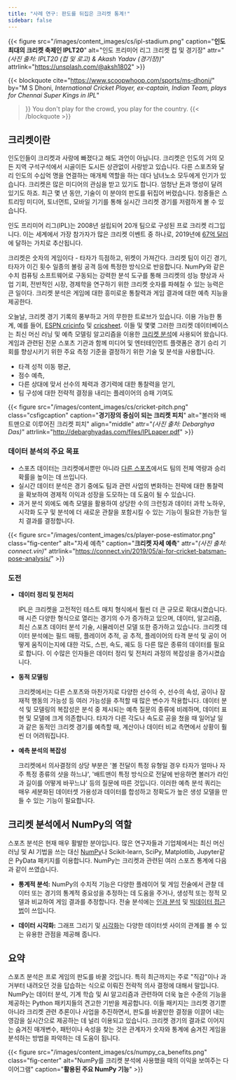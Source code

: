```yaml
---
title: "사례 연구: 판도를 뒤집은 크리켓 통계!"
sidebar: false
---
```


{{< figure src="/images/content_images/cs/ipl-stadium.png" caption="**인도 최대의 크리켓 축제인 IPLT20**" alt="인도 프리미어 리그 크리켓 컵 및 경기장" attr="*(사진 출처: IPLT20 (컵 및 로고) & Akash Yadav (경기장))*" attrlink="https://unsplash.com/@aksh1802" >}}

{{< blockquote cite="https://www.scoopwhoop.com/sports/ms-dhoni/" by="M S Dhoni, *International Cricket Player, ex-captain, Indian Team, plays for Chennai Super Kings in IPL*"
>}}
You don't play for the crowd, you play for the country.
{{< /blockquote >}}

## 크리켓이란

인도인들이 크리켓과 사랑에 빠졌다고 해도 과언이 아닙니다. 크리켓은 인도의 거의 모든 지역 구석구석에서 시골이든 도시든 상관없이 사랑받고 있습니다. 다른 스포츠와 달리 인도의 수십억 명을 연결하는 매개체 역할을 하는 데다 남녀노소 모두에게 인기가 있습니다. 크리켓은 많은 미디어의 관심을 받고 있기도 합니다. 엄청난 [돈](https://www.statista.com/topics/4543/indian-premier-league-ipl/)과 명성이 달려 있기도 하죠. 최근 몇 년 동안, 기술이 이 분야의 판도를 뒤집어 버렸습니다. 청중들은 스트리밍 미디어, 토너먼트, 모바일 기기를 통해 실시간 크리켓 경기를 저렴하게 볼 수 있습니다.

인도 프리미어 리그(IPL)는 2008년 설립되어 20개 팀으로 구성된 프로 크리켓 리그입니다. 이는 세계에서 가장 참가자가 많은 크리켓 이벤트 중 하나로, 2019년에 [67억 달러](https://en.wikipedia.org/wiki/Indian_Premier_League)에 달하는 가치로 추산됩니다.

크리켓은 숫자의 게임이다 - 타자가 득점하고, 위켓이 가져간다. 크리켓 팀이 이긴 경기, 타자가 이긴 횟수 일종의 볼링 공격 등에 특정한 방식으로 반응합니다. NumPy와 같은 수치 컴퓨팅 소프트웨어로 구동되는 강력한 분석 도구를 통해 크리켓의 성능 향상과 사업 기회, 전반적인 시장, 경제학을 연구하기 위한 크리켓 숫자를 파헤칠 수 있는 능력은 큰 일이다. 크리켓 분석은 게임에 대한 흥미로운 통찰력과 게임 결과에 대한 예측 지능을 제공한다.

오늘날, 크리켓 경기 기록의 풍부하고 거의 무한한 트로브가 있습니다. 이용 가능한 통계, 예를 들어, [ ESPN cricinfo](https://stats.espncricinfo.com/ci/engine/stats/index.html) 및 [cricsheet](https://cricsheet.org). 이들 및 몇몇 그러한 크리켓 데이터베이스는 최신 머신 러닝 및 예측 모델링 알고리즘을 이용한 [크리켓 분석](https://www.researchgate.net/publication/336886516_Data_visualization_and_toss_related_analysis_of_IPL_teams_and_batsmen_performances)에 사용되어 왔습니다. 게임과 관련된 전문 스포츠 기관과 함께 미디어 및 엔터테인먼트 플랫폼은 경기 승리 기회를 향상시키기 위한 주요 측정 기준을 결정하기 위한 기술 및 분석을 사용합니다.

* 타격 성적 이동 평균,
* 점수 예측,
* 다른 상대에 맞서 선수의 체력과 경기력에 대한 통찰력을 얻기,
* 팀 구성에 대한 전략적 결정을 내리는 플레이어의 승패 기여도

{{< figure src="/images/content_images/cs/cricket-pitch.png" class="csfigcaption" caption="**경기장의 중심이 되는 크리켓 피치**" alt="볼러와 배트맨으로 이루어진 크리켓 피치" align="middle" attr="*(사진 출처: Debarghya Das)*" attrlink="http://debarghyadas.com/files/IPLpaper.pdf" >}}

### 데이터 분석의 주요 목표

* 스포츠 데이터는 크리켓에서뿐만 아니라 [다른 스포츠](https://adtmag.com/blogs/dev-watch/2017/07/sports-analytics.aspx)에서도 팀의 전체 역량과 승리 확률을 높이는 데 쓰입니다.
* 실시간 데이터 분석은 경기 중에도 팀과 관련 사업의 변화하는 전략에 대한 통찰력을 확보하여 경제적 이익과 성장을 도모하는 데 도움이 될 수 있습니다.
* 과거 분석 외에도 예측 모델을 활용하여 상당한 수의 크런칭과 데이터 과학 노하우, 시각화 도구 및 분석에 더 새로운 관찰을 포함시킬 수 있는 기능이 필요한 가능한 일치 결과를 결정합니다.

{{< figure src="/images/content_images/cs/player-pose-estimator.png" class="fig-center" alt="자세 예측" caption="**크리켓 자세 예측**" attr="*(사진 출처: connect.vin)*" attrlink="https://connect.vin/2019/05/ai-for-cricket-batsman-pose-analysis/" >}}

### 도전

* **데이터 정리 및 전처리**

  IPL은 크리켓을 고전적인 테스트 매치 형식에서 훨씬 더 큰 규모로 확대시켰습니다. 매 시즌 다양한 형식으로 열리는 경기의 수가 증가하고 있으며, 데이터, 알고리즘, 최신 스포츠 데이터 분석 기술, 시뮬레이션 모델 또한 증가하고 있습니다. 크리켓 데이터 분석에는 필드 매핑, 플레이어 추적, 공 추적, 플레이어의 타격 분석 및 공이 어떻게 움직이는지에 대한 각도, 스핀, 속도, 궤도 등 다른 많은 종류의 데이터를 필요로 합니다. 이 수많은 인자들은 데이터 정리 및 전처리 과정의 복잡성을 증가시켰습니다.

* **동적 모델링**

  크리켓에서는 다른 스포츠와 마찬가지로 다양한 선수의 수, 선수의 속성, 공이나 잠재적 행동의 가능성 등 여러 가능성을 추적할 때 많은 변수가 작용합니다. 데이터 분석 및 모델링의 복잡성은 분석 중 제시되는 예측 질문의 종류에 비례하며, 데이터 표현 및 모델에 크게 의존합니다. 타자가 다른 각도나 속도로 공을 쳤을 때 일어날 일과 같은 동적인 크리켓 경기를 예측할 때, 계산이나 데이터 비교 측면에서 상황이 훨씬 더 어려워집니다.

* **예측 분석의 복잡성**

  크리켓에서 의사결정의 상당 부분은 '볼 전달이 특정 유형일 경우 타자가 얼마나 자주 특정 종류의 샷을 하느냐', '배트맨이 특정 방식으로 전달에 반응하면 볼러가 라인과 길이를 어떻게 바꾸느냐' 등의 질문에 따른 것입니다. 이러한 예측 분석 쿼리는 매우 세분화된 데이터셋 가용성과 데이터를 합성하고 정확도가 높은 생성 모델을 만들 수 있는 기능이 필요합니다.

## 크리켓 분석에서 NumPy의 역할

스포츠 분석은 현재 매우 활발한 분야입니다. 많은 연구자들과 기업체에서는 최신 머신러닝 및 AI 기법을 쓰는 대신 [NumPy](https://adtmag.com/blogs/dev-watch/2017/07/sports-analytics.aspx)나 Scikit-learn, SciPy, Matplotlib, Jupyter같은 PyData 패키지를 이용합니다.  NumPy는 크리켓과 관련된 여러 스포츠 통계에 다음과 같이 쓰였습니다.

* **통계적 분석:** NumPy의 수치적 기능은 다양한 플레이어 및 게임 전술에서 관찰 데이터 또는 경기의 통계적 중요성을 추정하는 데 도움을 주거나, 생성적 또는 정적 모델과 비교하여 게임 결과를 추정합니다. 전술 분석에는 [인과 분석](https://amplitude.com/blog/2017/01/19/causation-correlation) 및 [빅데이터 접근법](https://www.ncbi.nlm.nih.gov/pmc/articles/PMC4996805/)이 쓰입니다.

* **데이터 시각화:** 그래프 그리기 및 [시각화](https://towardsdatascience.com/advanced-sports-visualization-with-pandas-matplotlib-and-seaborn-9c16df80a81b)는 다양한 데이터셋 사이의 관계를 볼 수 있는 유용한 관점을 제공해 줍니다.

## 요약

스포츠 분석은 프로 게임의 판도를 바꿀 것입니다. 특히 최근까지는 주로 "직감"이나 과거부터 내려오던 것을 답습하는 식으로 이뤄진 전략적 의사 결정에 대해서 말입니다. NumPy는 데이터 분석, 기계 학습 및 AI 알고리즘과 관련하여 더욱 높은 수준의 기능을 제공하는 Python 패키지들의 견고한 기반을 제공합니다. 이들 패키지는 크리켓 경기뿐 아니라 크리켓 관련 추론이나 사업을 추진하면서, 판도를 바꿀만한 결정을 이끌어 내는 영감을 실시간으로 제공하는 데 널리 이용되고 있습니다. 크리켓 경기의 결과로 이어지는 숨겨진 매개변수, 패턴이나 속성을 찾는 것은 관계자가 숫자와 통계에 숨겨진 게임을 분석하는 방법을 파악하는 데 도움이 됩니다.

{{< figure src="/images/content_images/cs/numpy_ca_benefits.png" class="fig-center" alt="NumPy를 크리켓 분석에 사용했을 때의 이익을 보여주는 다이어그램" caption="**활용된 주요 NumPy 기능**" >}}
